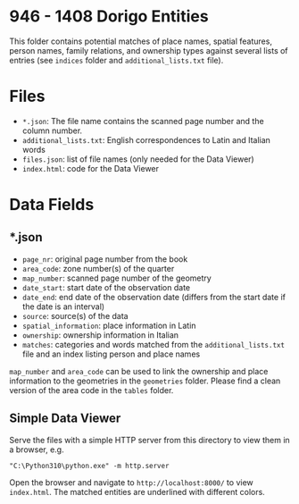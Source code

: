 # 946 - 1408 Dorigo Entities

This folder contains potential matches of place names, spatial features, person names, family relations, and ownership types against several lists of entries (see `indices` folder and `additional_lists.txt` file).

# Files

- `*.json`: The file name contains the scanned page number and the column number.
- `additional_lists.txt`: English correspondences to Latin and Italian words
- `files.json`: list of file names (only needed for the Data Viewer)
- `index.html`: code for the Data Viewer

# Data Fields

## *.json

- `page_nr`: original page number from the book
- `area_code`: zone number(s) of the quarter
- `map_number`: scanned page number of the geometry
- `date_start`: start date of the observation date
- `date_end`: end date of the observation date (differs from the start date if the date is an interval)
- `source`: source(s) of the data
- `spatial_information`: place information in Latin
- `ownership`: ownership information in Italian
- `matches`: categories and words matched from the `additional_lists.txt` file and an index listing person and place names

`map_number` and `area_code` can be used to link the ownership and place information to the geometries in the `geometries` folder.
Please find a clean version of the area code in the `tables` folder.

## Simple Data Viewer

Serve the files with a simple HTTP server from this directory to view them in a browser, e.g.
```
"C:\Python310\python.exe" -m http.server
```
Open the browser and navigate to `http://localhost:8000/` to view `index.html`.
The matched entities are underlined with different colors.